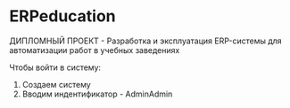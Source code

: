# ERPeducation

ДИПЛОМНЫЙ ПРОЕКТ - Разработка и эксплуатация ERP-системы для автоматизации работ в учебных заведениях

Чтобы войти в систему:
1. Создаем систему
2. Вводим индентификатор - AdminAdmin
